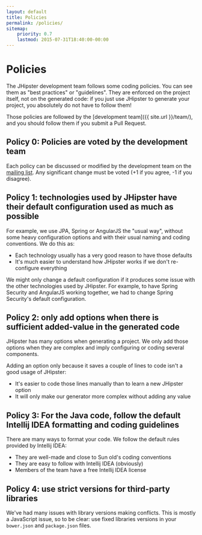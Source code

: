 ```yaml
---
layout: default
title: Policies
permalink: /policies/
sitemap:
    priority: 0.7
    lastmod: 2015-07-31T18:40:00-00:00
---
```


# <i class="fa fa-gavel"></i> Policies

The JHipster development team follows some coding policies. You can see them as "best practices" or "guidelines". They are enforced on the project itself, not on the generated code: if you just use JHipster to generate your project, you absolutely do not have to follow them!

Those policies are followed by the [development team]({{ site.url }}/team/), and you should follow them if you submit a Pull Request.

## Policy 0: Policies are voted by the development team

Each policy can be discussed or modified by the development team on the [mailing list](https://groups.google.com/forum/?hl=en#!forum/jhipster-dev). Any significant change must be voted (+1 if you agree, -1 if you disagree).

## Policy 1: technologies used by JHipster have their default configuration used as much as possible

For example, we use JPA, Spring or AngularJS the "usual way", without some heavy configuration options and with their usual naming and coding conventions. We do this as:

- Each technology usually has a very good reason to have those defaults
- It's much easier to understand how JHipster works if we don't re-configure everything

We might only change a default configuration if it produces some issue with the other technologies used by JHipster. For example, to have Spring Security and AngularJS working together, we had to change Spring Security's default configuration.

## Policy 2: only add options when there is sufficient added-value in the generated code

JHipster has many options when generating a project. We only add those options when they are complex and imply configuring or coding several components.

Adding an option only because it saves a couple of lines to code isn't a good usage of JHipster:

- It's easier to code those lines manually than to learn a new JHipster option
- It will only make our generator more complex without adding any value

## Policy 3: For the Java code, follow the default Intellij IDEA formatting and coding guidelines

There are many ways to format your code. We follow the default rules provided by Intellij IDEA:

- They are well-made and close to Sun old's coding conventions
- They are easy to follow with Intellij IDEA (obviously)
- Members of the team have a free Intellij IDEA license

## Policy 4: use strict versions for third-party libraries

We've had many issues with library versions making conflicts. This is mostly a JavaScript issue, so to be clear: use fixed libraries versions in your `bower.json` and `package.json` files.
